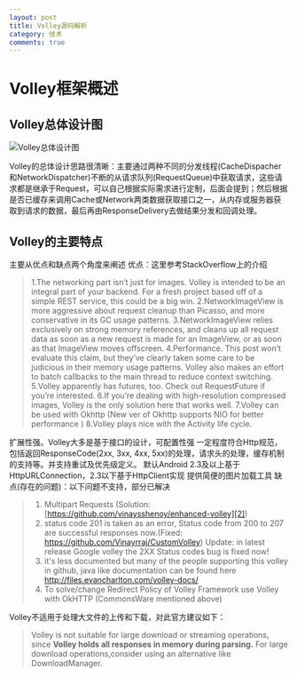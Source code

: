 ```yaml
---
layout: post
title: Volley源码解析
category: 技术
comments: true
---
```


# Volley框架概述

## Volley总体设计图
![Volley总体设计图][1]

Volley的总体设计思路很清晰：主要通过两种不同的分发线程(CacheDispacher和NetworkDispatcher)不断的从请求队列(RequestQueue)中获取请求，这些请求都是继承于Request，可以自己根据实际需求进行定制，后面会提到；然后根据是否已缓存来调用Cache或Network两类数据获取接口之一，从内存或服务器获取到请求的数据，最后再由ResponseDelivery去做结果分发和回调处理。

## Volley的主要特点

主要从优点和缺点两个角度来阐述
优点：这里参考StackOverflow上的介绍
> 1.The networking part isn’t just for images. Volley is intended to be an integral part of your backend. For a fresh project based off of a simple REST service, this could be a big win.
2.NetworkImageView is more aggressive about request cleanup than Picasso, and more conservative in its GC usage patterns.
3.NetworkImageView relies exclusively on strong memory references, and cleans up all request data as soon as a new request is made for an ImageView, or as soon as that ImageView moves offscreen.
4.Performance. This post won’t evaluate this claim, but they’ve clearly taken some care to be judicious in their memory usage patterns. Volley also makes an effort to batch callbacks to the main thread to reduce context switching.
5.Volley apparently has futures, too. Check out RequestFuture if you’re interested.
6.If you’re dealing with high-resolution compressed images, Volley is the only solution here that works well.
7.Volley can be used with Okhttp (New ver of Okhttp supports NIO for better performance )
8.Volley plays nice with the Activity life cycle.

扩展性强。Volley大多是基于接口的设计，可配置性强
一定程度符合Http规范，包括返回ResponseCode(2xx, 3xx, 4xx, 5xx)的处理，请求头的处理，缓存机制的支持等。并支持重试及优先级定义。
默认Android 2.3及以上基于HttpURLConnection，2.3以下基于HttpClient实现
提供简便的图片加载工具
缺点(存在的问题)：以下问题不支持，部分已解决
> 1. Multipart Requests (Solution: [https://github.com/vinaysshenoy/enhanced-volley][2]) 
> 2. status code 201 is taken as an error, Status code from 200 to 207 are successful responses now.(Fixed: https://github.com/Vinayrraj/CustomVolley)  Update: in latest release Google volley the 2XX Status codes bug is fixed now!
> 3. it's less documented but many of the people supporting this volley in github, java like documentation can be found here http://files.evancharlton.com/volley-docs/
> 4. To solve/change Redirect Policy of Volley Framework use Volley with OkHTTP (CommonsWare mentioned above)

Volley不适用于处理大文件的上传和下载，对此官方建议如下：
> Volley is not suitable for large download or streaming operations, since **Volley holds all responses in memory during parsing.**
For large download operations,consider using an alternative like DownloadManager.


  [1]: https://raw.githubusercontent.com/android-cn/android-open-project-analysis/master/tool-lib/network/volley/image/design.png
  [2]: https://github.com/vinaysshenoy/enhanced-volley
